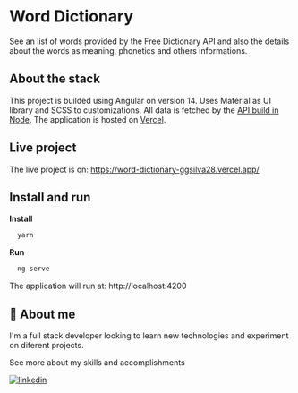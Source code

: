 
# Word Dictionary

See an list of words provided by the Free Dictionary API and also the details about the words as meaning, phonetics and others informations.


## About the stack

This project is builded using Angular on version 14. Uses Material as UI library and SCSS to customizations. All data is fetched by the [API build in Node](https://github.com/ggsilva28/word-dictionary-backend). The application is hosted on [Vercel](https://word-dictionary-ggsilva28.vercel.app/).


## Live project

The live project is on: https://word-dictionary-ggsilva28.vercel.app/

## Install and run

**Install**

```bash
  yarn
```
**Run**

```bash
  ng serve
```

The application will run at: http://localhost:4200


## 🚀 About me

I'm a full stack developer looking to learn new technologies and experiment on diferent projects.

See more about my skills and accomplishments 

[![linkedin](https://img.shields.io/badge/linkedin-0A66C2?style=for-the-badge&logo=linkedin&logoColor=white)](https://www.linkedin.com/)

